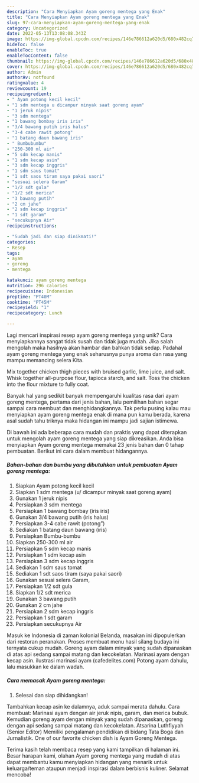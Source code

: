 ```yaml
---
description: "Cara Menyiapkan Ayam goreng mentega yang Enak"
title: "Cara Menyiapkan Ayam goreng mentega yang Enak"
slug: 97-cara-menyiapkan-ayam-goreng-mentega-yang-enak
category: Uncategorized
date: 2022-05-13T13:08:08.343Z
image: https://img-global.cpcdn.com/recipes/146e786612a620d5/680x482cq70/ayam-goreng-mentega-foto-resep-utama.jpg
hideToc: false
enableToc: true
enableTocContent: false
thumbnail: https://img-global.cpcdn.com/recipes/146e786612a620d5/680x482cq70/ayam-goreng-mentega-foto-resep-utama.jpg
cover: https://img-global.cpcdn.com/recipes/146e786612a620d5/680x482cq70/ayam-goreng-mentega-foto-resep-utama.jpg
author: Admin
authorAv: notfound
ratingvalue: 4
reviewcount: 19
recipeingredient:
- " Ayam potong kecil kecil"
- "1 sdm mentega u dicampur minyak saat goreng ayam"
- "1 jeruk nipis"
- "3 sdm mentega"
- "1 bawang bombay iris iris"
- "3/4 bawang putih iris halus"
- "3-4 cabe rawit potong"
- "1 batang daun bawang iris"
- " Bumbubumbu"
- "250-300 ml air"
- "5 sdm kecap manis"
- "1 sdm kecap asin"
- "3 sdm kecap inggris"
- "1 sdm saus tomat"
- "1 sdt saos tiram saya pakai saori"
- "sesuai selera Garam"
- "1/2 sdt gula"
- "1/2 sdt merica"
- "3 bawang putih"
- "2 cm jahe"
- "2 sdm kecap inggris"
- "1 sdt garam"
- "secukupnya Air"
recipeinstructions:

- "Sudah jadi dan siap dinikmati!"
categories:
- Resep
tags:
- ayam
- goreng
- mentega

katakunci: ayam goreng mentega 
nutrition: 296 calories
recipecuisine: Indonesian
preptime: "PT40M"
cooktime: "PT45M"
recipeyield: "1"
recipecategory: Lunch

---
```





Lagi mencari inspirasi resep ayam goreng mentega yang unik? Cara menyiapkannya sangat tidak susah dan tidak juga mudah. Jika salah mengolah maka hasilnya akan hambar dan bahkan tidak sedap. Padahal ayam goreng mentega yang enak seharusnya punya aroma dan rasa yang mampu memancing selera Kita.





Mix together chicken thigh pieces with bruised garlic, lime juice, and salt. Whisk together all-purpose flour, tapioca starch, and salt. Toss the chicken into the flour mixture to fully coat.

Banyak hal yang sedikit banyak mempengaruhi kualitas rasa dari ayam goreng mentega, pertama dari jenis bahan, lalu pemilihan bahan segar sampai cara membuat dan menghidangkannya. Tak perlu pusing kalau mau menyiapkan ayam goreng mentega enak di mana pun kamu berada, karena asal sudah tahu triknya maka hidangan ini mampu jadi sajian istimewa.






Di bawah ini ada beberapa cara mudah dan praktis yang dapat diterapkan untuk mengolah ayam goreng mentega yang siap dikreasikan. Anda bisa menyiapkan Ayam goreng mentega memakai 23 jenis bahan dan 0 tahap pembuatan. Berikut ini cara dalam membuat hidangannya.

<!--inarticleads1-->

##### Bahan-bahan dan bumbu yang dibutuhkan untuk pembuatan Ayam goreng mentega:

1. Siapkan  Ayam potong kecil kecil
1. Siapkan 1 sdm mentega (u/ dicampur minyak saat goreng ayam)
1. Gunakan 1 jeruk nipis
1. Persiapkan 3 sdm mentega
1. Persiapkan 1 bawang bombay (iris iris)
1. Gunakan 3/4 bawang putih (iris halus)
1. Persiapkan 3-4 cabe rawit (potong”)
1. Sediakan 1 batang daun bawang (iris)
1. Persiapkan  Bumbu-bumbu
1. Siapkan 250-300 ml air
1. Persiapkan 5 sdm kecap manis
1. Persiapkan 1 sdm kecap asin
1. Persiapkan 3 sdm kecap inggris
1. Sediakan 1 sdm saus tomat
1. Sediakan 1 sdt saos tiram (saya pakai saori)
1. Gunakan sesuai selera Garam,
1. Persiapkan 1/2 sdt gula
1. Siapkan 1/2 sdt merica
1. Gunakan 3 bawang putih
1. Gunakan 2 cm jahe
1. Persiapkan 2 sdm kecap inggris
1. Persiapkan 1 sdt garam
1. Persiapkan secukupnya Air


Masuk ke Indonesia di zaman kolonial Belanda, masakan ini dipopulerkan dari restoran peranakan. Proses membuat menu hasil silang budaya ini ternyata cukup mudah. Goreng ayam dalam minyak yang sudah dipanaskan di atas api sedang sampai matang dan kecokelatan. Marinasi ayam dengan kecap asin. ilustrasi marinasi ayam (cafedelites.com) Potong ayam dahulu, lalu masukkan ke dalam wadah. 

<!--inarticleads2-->

##### Cara memasak Ayam goreng mentega:


1. Selesai dan siap dihidangkan!

Tambahkan kecap asin ke dalamnya, aduk sampai merata dahulu. Cara membuat: Marinasi ayam dengan air jeruk nipis, garam, dan merica bubuk. Kemudian goreng ayam dengan minyak yang sudah dipanaskan, goreng dengan api sedang sampai matang dan kecokelatan. Atsarina Luthfiyyah (Senior Editor) Memiliki pengalaman pendidikan di bidang Tata Boga dan Jurnalistik. One of our favorite chicken dish is Ayam Goreng Mentega. 

Terima kasih telah membaca resep yang kami tampilkan di halaman ini. Besar harapan kami, olahan Ayam goreng mentega yang mudah di atas dapat membantu kamu menyiapkan hidangan yang menarik untuk keluarga/teman ataupun menjadi inspirasi dalam berbisnis kuliner. Selamat mencoba!
